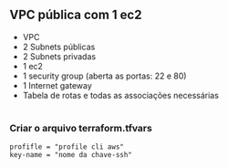 ## VPC pública com 1 ec2

- VPC
- 2 Subnets públicas
- 2 Subnets privadas
- 1 ec2
- 1 security group (aberta as portas: 22 e 80)
- 1 Internet gateway
- Tabela de rotas e todas as associações necessárias

#
### Criar o arquivo terraform.tfvars
```
profifle = "profile cli aws"
key-name = "nome da chave-ssh"